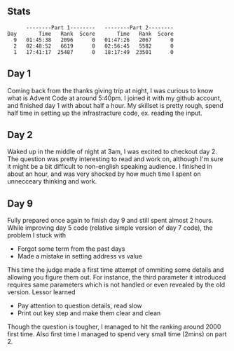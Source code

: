 ## Stats

```
      --------Part 1--------   --------Part 2--------
Day       Time   Rank  Score       Time   Rank  Score
  9   01:45:38   2096      0   01:47:26   2067      0
  2   02:48:52   6619      0   02:56:45   5582      0
  1   17:41:17  25487      0   18:17:49  23501      0
```

## Day 1

Coming back from the thanks giving trip at night, I was curious to know what is Advent Code at around 5:40pm. I joined it with my github account, and finished day 1 with about half a hour. My skillset is pretty rough, spend half time in setting up the infrastracture code, ex. reading the input.

## Day 2

Waked up in the middle of night at 3am, I was excited to checkout day 2. The question was pretty interesting to read and work on, although I'm sure it might be a bit difficult to non-english speaking audience. I finished in about an hour, and was very shocked by how much time I spent on unnecceary thinking and work.

## Day 9

Fully prepared once again to finish day 9 and still spent almost 2 hours. While improving day 5 code (relative simple version of day 7 code), the problem I stuck with 

- Forgot some term from the past days
- Made a mistake in setting address vs value

This time the judge made a first time attempt of ommiting some details and allowing you figure them out. For instance, the third parameter it introduced requires same parameters which is not handled or even revealed by the old version. Lessor learned

- Pay attention to question details, read slow
- Print out key step and make them clear and clean

Though the question is tougher, I managed to hit the ranking around 2000 first time. Also first time I managed to spend very small time (2mins) on part 2. 